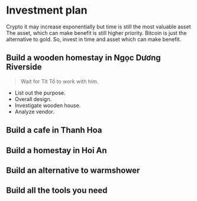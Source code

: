 # Investment plan

Crypto it may increase exponentially but time is still the most valuable asset
The asset, which can make benefit is still higher priority.
Bitcoin is just the alternative to gold.
So, invest in time and asset which can make benefit.

## Build a wooden homestay in Ngọc Dương Riverside

> Wait for Tit Tồ to work with him.

- List out the purpose.
- Overall design.
- Investigate wooden house.
- Analyze vendor.

## Build a cafe in Thanh Hoa

## Build a homestay in Hoi An

## Build an alternative to warmshower

## Build all the tools you need
